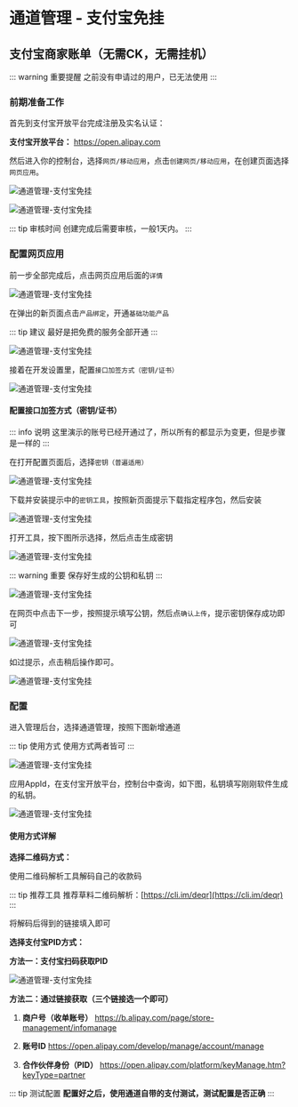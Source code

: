 # 通道管理 - 支付宝免挂

## 支付宝商家账单（无需CK，无需挂机）

::: warning 重要提醒
之前没有申请过的用户，已无法使用
:::

### 前期准备工作

首先到支付宝开放平台完成注册及实名认证：

**支付宝开放平台：** https://open.alipay.com

然后进入你的控制台，选择`网页/移动应用`，点击`创建网页/移动应用`，在创建页面选择`网页应用`。

![通道管理-支付宝免挂](https://s2.loli.net/2024/03/20/b9FZSxDsUR6q425.png)

![通道管理-支付宝免挂](https://s2.loli.net/2024/03/20/KLb85iRxp9XnfrA.png)

::: tip 审核时间
创建完成后需要审核，一般1天内。
:::

### 配置网页应用

前一步全部完成后，点击网页应用后面的`详情`

![通道管理-支付宝免挂](https://s2.loli.net/2024/03/20/AeMm2CTzjIOfpbq.png)

在弹出的新页面点击`产品绑定`，开通`基础功能产品`

::: tip 建议
最好是把免费的服务全部开通
:::

![通道管理-支付宝免挂](https://s2.loli.net/2024/03/20/2XbTBmc4dNCkeJ8.png)

接着在开发设置里，配置`接口加签方式（密钥/证书）`

![通道管理-支付宝免挂](https://s2.loli.net/2024/03/20/jF4x1GAgqKyVhvJ.png)

#### 配置接口加签方式（密钥/证书）

::: info 说明
这里演示的账号已经开通过了，所以所有的都显示为变更，但是步骤是一样的
:::

在打开配置页面后，选择`密钥（普遍适用）`

![通道管理-支付宝免挂](https://s2.loli.net/2024/03/20/Fqp5xwGXzbZKslT.png)

下载并安装提示中的`密钥工具`，按照新页面提示下载指定程序包，然后安装

![通道管理-支付宝免挂](https://s2.loli.net/2024/03/20/l8SK9eay1ZgQRIu.png)

打开工具，按下图所示选择，然后点击生成密钥

![通道管理-支付宝免挂](https://s2.loli.net/2024/03/20/R9XTZjeB62yOzvb.png)

::: warning 重要
保存好生成的公钥和私钥
:::

![通道管理-支付宝免挂](https://s2.loli.net/2024/03/20/JKgItQVvroApfR5.png)

在网页中点击下一步，按照提示填写公钥，然后点`确认上传`，提示密钥保存成功即可

![通道管理-支付宝免挂](https://s2.loli.net/2024/03/20/7HEKgfORalezWI6.png)

如过提示，点击稍后操作即可。

![通道管理-支付宝免挂](https://s2.loli.net/2024/03/20/PrRNckz97LKxWl6.png)

### 配置

进入管理后台，选择通道管理，按照下图新增通道

::: tip 使用方式
使用方式两者皆可
:::

![通道管理-支付宝免挂](https://s2.loli.net/2024/03/20/8gy17TIapjewduq.png)

应用AppId，在支付宝开放平台，控制台中查询，如下图，私钥填写刚刚软件生成的私钥。

![通道管理-支付宝免挂](https://s2.loli.net/2024/03/20/bglvcIVWtBof5x6.png)

#### 使用方式详解

**选择二维码方式：**

使用二维码解析工具解码自己的收款码

::: tip 推荐工具
推荐草料二维码解析：[https://cli.im/deqr](https://cli.im/deqr)
:::

将解码后得到的链接填入即可

**选择支付宝PID方式：**

**方法一：支付宝扫码获取PID**

![通道管理-支付宝免挂](https://s2.loli.net/2024/03/20/nV1Shlz7AxPX8Tc.png)

**方法二：通过链接获取（三个链接选一个即可）**

1. **商户号（收单账号）**
   https://b.alipay.com/page/store-management/infomanage

2. **账号ID**
   https://open.alipay.com/develop/manage/account/manage

3. **合作伙伴身份（PID）**
   https://open.alipay.com/platform/keyManage.htm?keyType=partner

::: tip 测试配置
**配置好之后，使用通道自带的支付测试，测试配置是否正确**
:::


